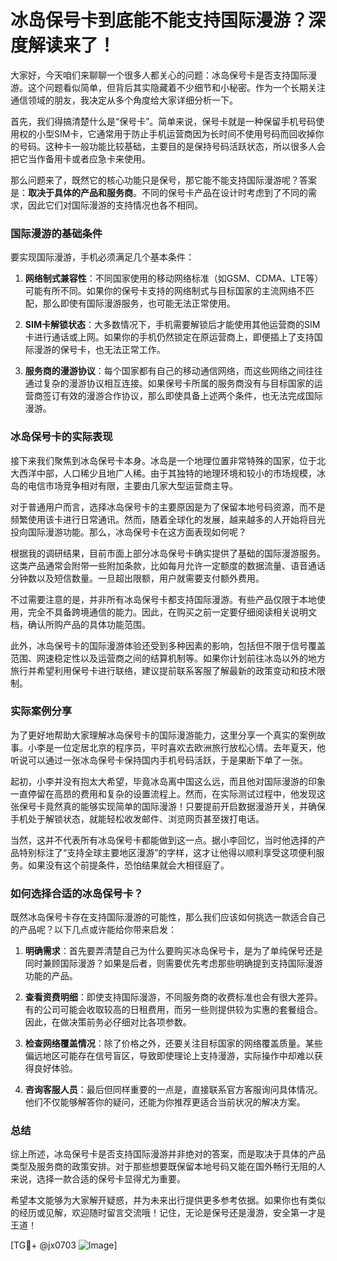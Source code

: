 # 冰岛保号卡到底能不能支持国际漫游？深度解读来了！

大家好，今天咱们来聊聊一个很多人都关心的问题：冰岛保号卡是否支持国际漫游。这个问题看似简单，但背后其实隐藏着不少细节和小秘密。作为一个长期关注通信领域的朋友，我决定从多个角度给大家详细分析一下。

首先，我们得搞清楚什么是“保号卡”。简单来说，保号卡就是一种保留手机号码使用权的小型SIM卡，它通常用于防止手机运营商因为长时间不使用号码而回收掉你的号码。这种卡一般功能比较基础，主要目的是保持号码活跃状态，所以很多人会把它当作备用卡或者应急卡来使用。

那么问题来了，既然它的核心功能只是保号，那它能不能支持国际漫游呢？答案是：**取决于具体的产品和服务商**。不同的保号卡产品在设计时考虑到了不同的需求，因此它们对国际漫游的支持情况也各不相同。

### 国际漫游的基础条件

要实现国际漫游，手机必须满足几个基本条件：

1. **网络制式兼容性**：不同国家使用的移动网络标准（如GSM、CDMA、LTE等）可能有所不同。如果你的保号卡支持的网络制式与目标国家的主流网络不匹配，那么即使有国际漫游服务，也可能无法正常使用。
   
2. **SIM卡解锁状态**：大多数情况下，手机需要解锁后才能使用其他运营商的SIM卡进行通话或上网。如果你的手机仍然锁定在原运营商上，即便插上了支持国际漫游的保号卡，也无法正常工作。

3. **服务商的漫游协议**：每个国家都有自己的移动通信网络，而这些网络之间往往通过复杂的漫游协议相互连接。如果保号卡所属的服务商没有与目标国家的运营商签订有效的漫游合作协议，那么即使具备上述两个条件，也无法完成国际漫游。

### 冰岛保号卡的实际表现

接下来我们聚焦到冰岛保号卡本身。冰岛是一个地理位置非常特殊的国家，位于北大西洋中部，人口稀少且地广人稀。由于其独特的地理环境和较小的市场规模，冰岛的电信市场竞争相对有限，主要由几家大型运营商主导。

对于普通用户而言，选择冰岛保号卡的主要原因是为了保留本地号码资源，而不是频繁使用该卡进行日常通讯。然而，随着全球化的发展，越来越多的人开始将目光投向国际漫游功能。那么，冰岛保号卡在这方面表现如何呢？

根据我的调研结果，目前市面上部分冰岛保号卡确实提供了基础的国际漫游服务。这类产品通常会附带一些附加条款，比如每月允许一定额度的数据流量、语音通话分钟数以及短信数量。一旦超出限额，用户就需要支付额外费用。

不过需要注意的是，并非所有冰岛保号卡都支持国际漫游。有些产品仅限于本地使用，完全不具备跨境通信的能力。因此，在购买之前一定要仔细阅读相关说明文档，确认所购产品的具体功能范围。

此外，冰岛保号卡的国际漫游体验还受到多种因素的影响，包括但不限于信号覆盖范围、网速稳定性以及运营商之间的结算机制等。如果你计划前往冰岛以外的地方旅行并希望利用保号卡进行联络，建议提前联系客服了解最新的政策变动和技术限制。

### 实际案例分享

为了更好地帮助大家理解冰岛保号卡的国际漫游能力，这里分享一个真实的案例故事。小李是一位定居北京的程序员，平时喜欢去欧洲旅行放松心情。去年夏天，他听说可以通过一张冰岛保号卡保持国内手机号码活跃，于是果断下单了一张。

起初，小李并没有抱太大希望，毕竟冰岛离中国这么远，而且他对国际漫游的印象一直停留在高昂的费用和复杂的设置流程上。然而，在实际测试过程中，他发现这张保号卡竟然真的能够实现简单的国际漫游！只要提前开启数据漫游开关，并确保手机处于解锁状态，就能轻松收发邮件、浏览网页甚至拨打电话。

当然，这并不代表所有冰岛保号卡都能做到这一点。据小李回忆，当时他选择的产品特别标注了“支持全球主要地区漫游”的字样，这才让他得以顺利享受这项便利服务。如果没有这个前提条件，恐怕结果就会大相径庭了。

### 如何选择合适的冰岛保号卡？

既然冰岛保号卡存在支持国际漫游的可能性，那么我们应该如何挑选一款适合自己的产品呢？以下几点或许能给你带来启发：

1. **明确需求**：首先要弄清楚自己为什么要购买冰岛保号卡，是为了单纯保号还是同时兼顾国际漫游？如果是后者，则需要优先考虑那些明确提到支持国际漫游功能的产品。

2. **查看资费明细**：即使支持国际漫游，不同服务商的收费标准也会有很大差异。有的公司可能会收取较高的日租费用，而另一些则提供较为实惠的套餐组合。因此，在做决策前务必仔细对比各项参数。

3. **检查网络覆盖情况**：除了价格之外，还要关注目标国家的网络覆盖质量。某些偏远地区可能存在信号盲区，导致即使理论上支持漫游，实际操作中却难以获得良好体验。

4. **咨询客服人员**：最后但同样重要的一点是，直接联系官方客服询问具体情况。他们不仅能够解答你的疑问，还能为你推荐更适合当前状况的解决方案。

### 总结

综上所述，冰岛保号卡是否支持国际漫游并非绝对的答案，而是取决于具体的产品类型及服务商的政策安排。对于那些想要既保留本地号码又能在国外畅行无阻的人来说，选择一款合适的保号卡显得尤为重要。

希望本文能够为大家解开疑惑，并为未来出行提供更多参考依据。如果你也有类似的经历或见解，欢迎随时留言交流哦！记住，无论是保号还是漫游，安全第一才是王道！

[TG💪+ @jx0703 ![Image](https://github.com/user-attachments/assets/dbca1d08-cadb-493c-b0ec-ad6f7a83f270)]